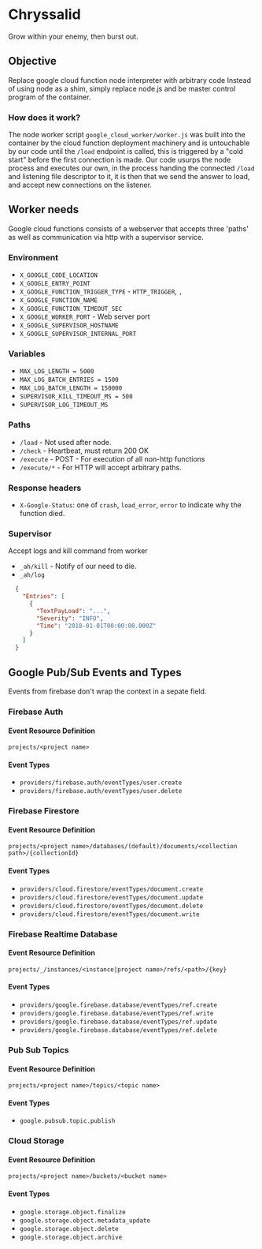 # Chryssalid
Grow within your enemy, then burst out.

## Objective
Replace google cloud function node interpreter with arbitrary code
Instead of using node as a shim, simply replace node.js and be master control program of the container.

### How does it work?
The node worker script `google_cloud_worker/worker.js` was built into the container by the cloud function deployment
machinery and is untouchable by our code until the `/load` endpoint is called, this is triggered by a "cold start"
before the first connection is made. Our code usurps the node process and executes our own, in the process handing the
connected `/load` and listening file descriptor to it, it is then that we send the answer to load, and
accept new connections on the listener.

## Worker needs
Google cloud functions consists of a webserver that accepts
three 'paths' as well as communication via http with a supervisor
service.

### Environment
* `X_GOOGLE_CODE_LOCATION`
* `X_GOOGLE_ENTRY_POINT`
* `X_GOOGLE_FUNCTION_TRIGGER_TYPE` - `HTTP_TRIGGER`, ``, ``
* `X_GOOGLE_FUNCTION_NAME`
* `X_GOOGLE_FUNCTION_TIMEOUT_SEC`
* `X_GOOGLE_WORKER_PORT` - Web server port
* `X_GOOGLE_SUPERVISOR_HOSTNAME`
* `X_GOOGLE_SUPERVISOR_INTERNAL_PORT`

### Variables
* `MAX_LOG_LENGTH = 5000`
* `MAX_LOG_BATCH_ENTRIES = 1500`
* `MAX_LOG_BATCH_LENGTH = 150000`
* `SUPERVISOR_KILL_TIMEOUT_MS = 500`
* `SUPERVISOR_LOG_TIMEOUT_MS`


### Paths
* `/load` - Not used after node.
* `/check` - Heartbeat, must return 200 OK
* `/execute` - POST - For execution of all non-http functions
* `/execute/*` - For HTTP will accept arbitrary paths.

### Response headers
* `X-Google-Status`: one of `crash`, `load_error`, `error` to indicate why the function died.

### Supervisor
Accept logs and kill command from worker

* `_ah/kill` - Notify of our need to die.
* `_ah/log`
```json
  {
    "Entries": [
      {
        "TextPayLoad": "...",
        "Severity": "INFO",
        "Time": "2018-01-01T00:00:00.000Z"
      }
    ]
  }
```

## Google Pub/Sub Events and Types

Events from firebase don't wrap the context in a sepate field.

### Firebase Auth
#### Event Resource Definition
`projects/<project name>`
#### Event Types
* `providers/firebase.auth/eventTypes/user.create`
* `providers/firebase.auth/eventTypes/user.delete`

### Firebase Firestore
#### Event Resource Definition
`projects/<project name>/databases/(default)/documents/<collection path>/{collectionId}`
#### Event Types
* `providers/cloud.firestore/eventTypes/document.create`
* `providers/cloud.firestore/eventTypes/document.update`
* `providers/cloud.firestore/eventTypes/document.delete`
* `providers/cloud.firestore/eventTypes/document.write`

### Firebase Realtime Database
#### Event Resource Definition
`projects/_/instances/<instance|project name>/refs/<path>/{key}`
#### Event Types
* `providers/google.firebase.database/eventTypes/ref.create`
* `providers/google.firebase.database/eventTypes/ref.write`
* `providers/google.firebase.database/eventTypes/ref.update`
* `providers/google.firebase.database/eventTypes/ref.delete`

### Pub Sub Topics
#### Event Resource Definition
`projects/<project name>/topics/<topic name>`
#### Event Types
* `google.pubsub.topic.publish`

### Cloud Storage
#### Event Resource Definition
`projects/<project name>/buckets/<bucket name>`
#### Event Types
* `google.storage.object.finalize`
* `google.storage.object.metadata_update`
* `google.storage.object.delete`
* `google.storage.object.archive`

